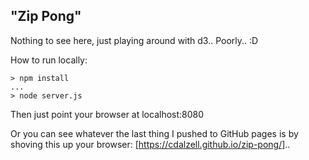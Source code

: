 ## "Zip Pong"

Nothing to see here, just playing around with d3.. Poorly.. :D

How to run locally:
```
> npm install
...
> node server.js
```

Then just point your browser at localhost:8080

Or you can see whatever the last thing I pushed to GitHub pages is by shoving this up your browser: [https://cdalzell.github.io/zip-pong/]..
